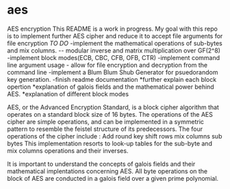# aes
AES encryption
This README is a work in progress. My goal with this repo is to implement further AES cipher and reduce it to accept file arguments for file encryption
*TO DO* 
-implement the mathematical operations of sub-bytes and mix columns. -- modular inverse and matrix multiplication over GF(2^8)
-implement block modes(ECB, CBC, CFB, OFB, CTR)
-implement command line argument usage - allow for file encryption and decryption from the command line
-implement a Blum Blum Shub Generator for psuedorandom key generation.
-finish readme documentation 
  *further explain each block opertion
  *explanation of galois fields and the mathematical power behind AES.
  *explanation of different block modes

AES, or the Advanced Encryption Standard, is a block cipher algorithm that operates on a standard block size of 16 bytes. 
The operations of the AES cipher are simple operations, and can be implemented in a symmetric pattern to resemble the feistel structure of its predecessors.
The four operations of the cipher include : 
Add round key
shift rows
mix columns
sub bytes
This implementation resorts to look-up tables for the sub-byte and mix columns operations and their inverses. 


It is important to understand the concepts of galois fields and their mathematical implentations concerning AES.
All byte operations on the block of AES are conducted in a galois field over a given prime polynomial.

